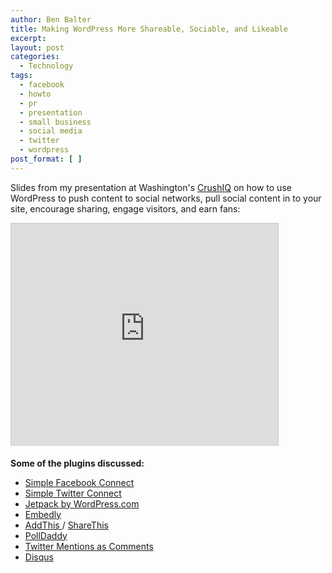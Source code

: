 ```yaml
---
author: Ben Balter
title: Making WordPress More Shareable, Sociable, and Likeable
excerpt:
layout: post
categories:
  - Technology
tags:
  - facebook
  - howto
  - pr
  - presentation
  - small business
  - social media
  - twitter
  - wordpress
post_format: [ ]
---
```

Slides from my presentation at Washington's [CrushIQ](http://crushiq.com) on how to use WordPress to push content to social networks, pull social content in to your site, encourage sharing, engage visitors, and earn fans:

<iframe src="http://www.slideshare.net/slideshow/embed_code/10156115" width="427" height="356" frameborder="0" marginwidth="0" marginheight="0" scrolling="no" style="border:1px solid #CCC;border-width:1px 1px 0;margin-bottom:5px" allowfullscreen="true" title="Slides from Making WordPress More Shareable, Sociable, and Likeable"></iframe>

**Some of the plugins discussed:**

*   [Simple Facebook Connect](http://ottopress.com/wordpress-plugins/simple-facebook-connect/)
*   [Simple Twitter Connect](http://ottopress.com/wordpress-plugins/simple-twitter-connect/)
*   [Jetpack by WordPress.com](http://wordpress.org/extend/plugins/jetpack/)
*   [Embedly](http://wordpress.org/extend/plugins/embedly/)
*   [AddThis ](http://wordpress.org/extend/plugins/addthis/)/ [ShareThis ](http://wordpress.org/extend/plugins/share-this/)
*   [PollDaddy](http://wordpress.org/extend/plugins/polldaddy/)
*   [Twitter Mentions as Comments](http://wordpress.org/extend/plugins/twitter-mentions-as-comments/)
*   [Disqus](http://wordpress.org/extend/plugins/disqus-comment-system/)
